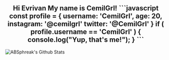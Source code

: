 <div align="center">
<h2> Hi Evrivan My name is CemilGrl!
  ```javascript
const profile = {
  username: 'CemilGrl',
  age: 20,
  instagram: '@cemilgrl'
  twitter: '@CemilGrl'
}
if ( profile.username == 'CemilGrl' ) {
  console.log("Yup, that's me!");
}
```
</div>

<div align="center" width="50">

</div>
<img align="center" src="https://github-readme-stats.vercel.app/api?username=CemilGrl&include_all_commits=true&count_private=true&show_icons=true&line_height=20&title_color=7A7ADB&icon_color=2234AE&text_color=D3D3D3&bg_color=0,000000,130F40" alt="ABSphreak's Github Stats">
